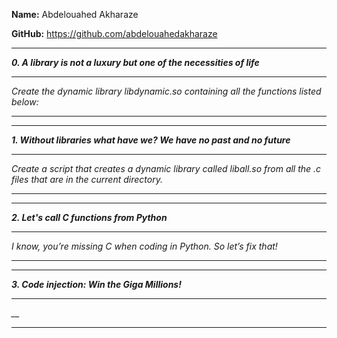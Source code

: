 **Name:** Abdelouahed Akharaze

**GitHub:** https://github.com/abdelouahedakharaze



---

**_0. A library is not a luxury but one of the necessities of life_**

---

*_Create the dynamic library libdynamic.so containing all the functions listed below:_*

---


---

**_1. Without libraries what have we? We have no past and no future_**

---

*_Create a script that creates a dynamic library called liball.so from all the .c files that are in the current directory._*

---


---

**_2. Let's call C functions from Python_**

---

*_I know, you’re missing C when coding in Python. So let’s fix that!_*

---


---

**_3. Code injection: Win the Giga Millions!_**

---

*__*

---
